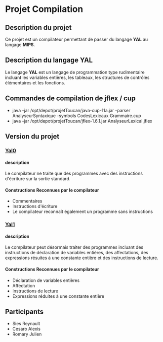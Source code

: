 # Projet Compilation

## Description du projet

Ce projet est un compilateur permettant de passer du langage __YAL__ au langage __MIPS__.

## Description du langage YAL
Le langage __YAL__ est un langage de programmation type rudimentaire incluant les variables entières, les tableaux, les structures de contrôles élémentaires et les fonctions.

## Commandes de compilation de jflex / cup
* java -jar /opt/depot/projetToucan/java-cup-11a.jar -parser AnalyseurSyntaxique -symbols CodesLexicaux Grammaire.cup
* java -jar /opt/depot/projetToucan/jflex-1.6.1.jar AnalyseurLexical.jflex

## Version du projet
### [Yal0](Yal0)
#### description 
Le compilateur ne traite que des programmes avec des instructions d'écriture sur la sortie standard.

#### Constructions Reconnues par le compilateur
* Commentaires
* Instructions d'écriture
* Le compilateur reconnaît également un programme sans instructions

### [Yal1](Yal1)
#### description
Le compilateur peut désormais traiter 
des programmes incluant des instructions de déclaration de variables entières, des affectations,
 des expressions résuites à une constante entière et des instructions de lecture.

#### Constructions Reconnues par le compilateur
* Déclaration de variables entières
* Affectation
* Instructions de lecture
* Expressions réduites à une constante entière

## Participants
* Sies Reynault
* Cesaro Alexis
* Romary Julien